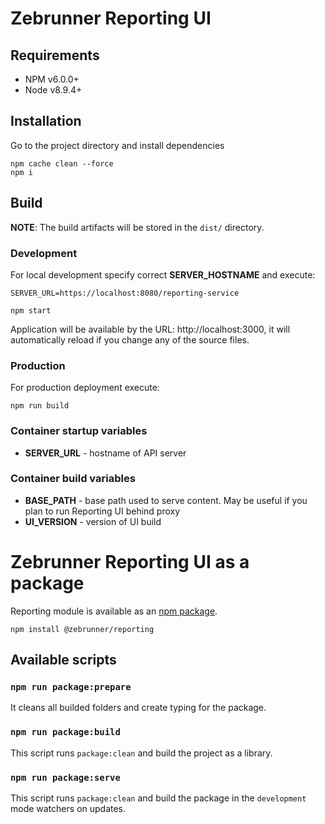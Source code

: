 # Zebrunner Reporting UI

## Requirements
* NPM  v6.0.0+
* Node v8.9.4+

## Installation
Go to the project directory and install dependencies
```
npm cache clean --force
npm i
```

## Build

**NOTE**: The build artifacts will be stored in the `dist/` directory.

### Development

For local development specify correct **SERVER_HOSTNAME** and execute:
```
SERVER_URL=https://localhost:8080/reporting-service

npm start
```
Application will be available by the URL: http://localhost:3000, it will automatically reload if you change any of the source files.

### Production

For production deployment execute:
```
npm run build
```

### Container startup variables
* **SERVER_URL** - hostname of API server

### Container build variables
* **BASE_PATH** - base path used to serve content. May be useful if you plan to run Reporting UI behind proxy
* **UI_VERSION** - version of UI build

# Zebrunner Reporting UI as a package
Reporting module is available as an [npm package](https://www.npmjs.com/package/@zebrunner/reporting).

```
npm install @zebrunner/reporting
```

## Available scripts

### `npm run package:prepare`
It cleans all builded folders and create typing for the package.

### `npm run package:build`
This script runs `package:clean` and build the project as a library.

### `npm run package:serve`
This script runs `package:clean` and build the package in the `development` mode watchers on updates.
